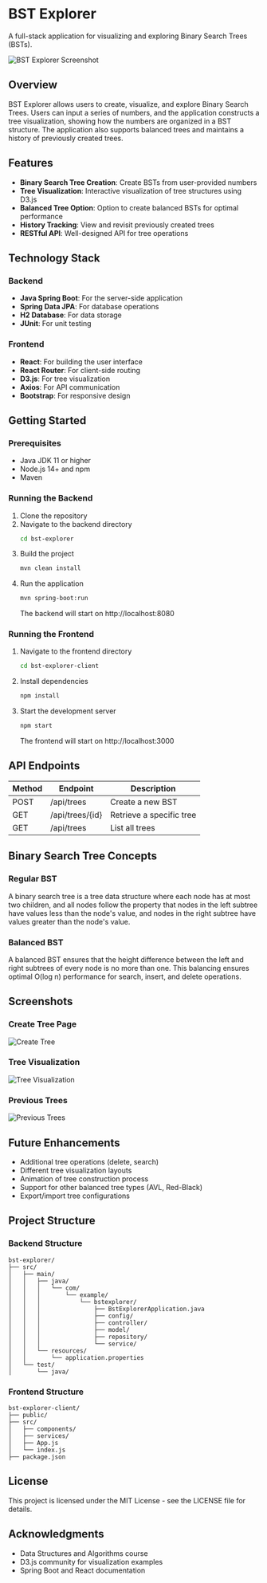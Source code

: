 # BST Explorer

A full-stack application for visualizing and exploring Binary Search Trees (BSTs).

![BST Explorer Screenshot](screenshot.png)

## Overview

BST Explorer allows users to create, visualize, and explore Binary Search Trees. Users can input a series of numbers, and the application constructs a tree visualization, showing how the numbers are organized in a BST structure. The application also supports balanced trees and maintains a history of previously created trees.

## Features

- **Binary Search Tree Creation**: Create BSTs from user-provided numbers
- **Tree Visualization**: Interactive visualization of tree structures using D3.js
- **Balanced Tree Option**: Option to create balanced BSTs for optimal performance
- **History Tracking**: View and revisit previously created trees
- **RESTful API**: Well-designed API for tree operations

## Technology Stack

### Backend

- **Java Spring Boot**: For the server-side application
- **Spring Data JPA**: For database operations
- **H2 Database**: For data storage
- **JUnit**: For unit testing

### Frontend

- **React**: For building the user interface
- **React Router**: For client-side routing
- **D3.js**: For tree visualization
- **Axios**: For API communication
- **Bootstrap**: For responsive design

## Getting Started

### Prerequisites

- Java JDK 11 or higher
- Node.js 14+ and npm
- Maven

### Running the Backend

1. Clone the repository
2. Navigate to the backend directory
   ```bash
   cd bst-explorer
   ```
3. Build the project
   ```bash
   mvn clean install
   ```
4. Run the application
   ```bash
   mvn spring-boot:run
   ```
   The backend will start on http://localhost:8080

### Running the Frontend

1. Navigate to the frontend directory
   ```bash
   cd bst-explorer-client
   ```
2. Install dependencies
   ```bash
   npm install
   ```
3. Start the development server
   ```bash
   npm start
   ```
   The frontend will start on http://localhost:3000

## API Endpoints

| Method | Endpoint        | Description              |
| ------ | --------------- | ------------------------ |
| POST   | /api/trees      | Create a new BST         |
| GET    | /api/trees/{id} | Retrieve a specific tree |
| GET    | /api/trees      | List all trees           |

## Binary Search Tree Concepts

### Regular BST

A binary search tree is a tree data structure where each node has at most two children, and all nodes follow the property that nodes in the left subtree have values less than the node's value, and nodes in the right subtree have values greater than the node's value.

### Balanced BST

A balanced BST ensures that the height difference between the left and right subtrees of every node is no more than one. This balancing ensures optimal O(log n) performance for search, insert, and delete operations.

## Screenshots

### Create Tree Page

![Create Tree](create-tree.png)

### Tree Visualization

![Tree Visualization](tree-viz.png)

### Previous Trees

![Previous Trees](previous-trees.png)

## Future Enhancements

- Additional tree operations (delete, search)
- Different tree visualization layouts
- Animation of tree construction process
- Support for other balanced tree types (AVL, Red-Black)
- Export/import tree configurations

## Project Structure

### Backend Structure

```
bst-explorer/
├── src/
│   ├── main/
│   │   ├── java/
│   │   │   └── com/
│   │   │       └── example/
│   │   │           └── bstexplorer/
│   │   │               ├── BstExplorerApplication.java
│   │   │               ├── config/
│   │   │               ├── controller/
│   │   │               ├── model/
│   │   │               ├── repository/
│   │   │               └── service/
│   │   └── resources/
│   │       └── application.properties
│   └── test/
│       └── java/
```

### Frontend Structure

```
bst-explorer-client/
├── public/
├── src/
│   ├── components/
│   ├── services/
│   ├── App.js
│   └── index.js
├── package.json
```

## License

This project is licensed under the MIT License - see the LICENSE file for details.

## Acknowledgments

- Data Structures and Algorithms course
- D3.js community for visualization examples
- Spring Boot and React documentation

